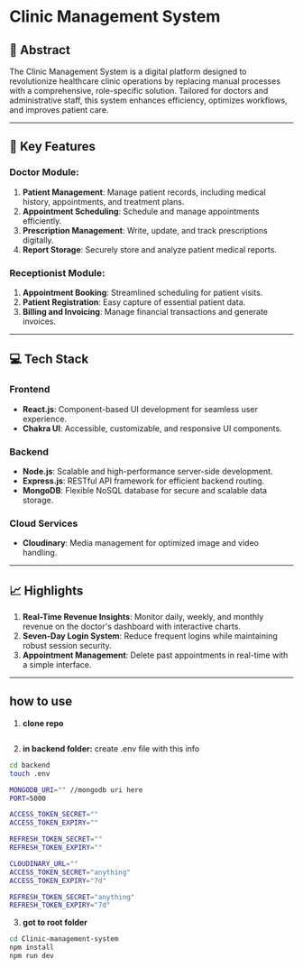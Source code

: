 # Clinic Management System

## 🚀 Abstract

The Clinic Management System is a digital platform designed to revolutionize healthcare clinic operations by replacing manual processes with a comprehensive, role-specific solution. Tailored for doctors and administrative staff, this system enhances efficiency, optimizes workflows, and improves patient care.

---
## 🏥 Key Features

### Doctor Module:

1. **Patient Management**: Manage patient records, including medical history, appointments, and treatment plans.
2. **Appointment Scheduling**: Schedule and manage appointments efficiently.
3. **Prescription Management**: Write, update, and track prescriptions digitally.
4. **Report Storage**: Securely store and analyze patient medical reports.

### Receptionist Module:

1. **Appointment Booking**: Streamlined scheduling for patient visits.
2. **Patient Registration**: Easy capture of essential patient data.
3. **Billing and Invoicing**: Manage financial transactions and generate invoices.

---

## 💻 Tech Stack

### **Frontend**

- **React.js**: Component-based UI development for seamless user experience.
- **Chakra UI**: Accessible, customizable, and responsive UI components.

### **Backend**

- **Node.js**: Scalable and high-performance server-side development.
- **Express.js**: RESTful API framework for efficient backend routing.
- **MongoDB**: Flexible NoSQL database for secure and scalable data storage.

### **Cloud Services**

- **Cloudinary**: Media management for optimized image and video handling.

---

## 📈 Highlights

1. **Real-Time Revenue Insights**: Monitor daily, weekly, and monthly revenue on the doctor's dashboard with interactive charts.
2. **Seven-Day Login System**: Reduce frequent logins while maintaining robust session security.
3. **Appointment Management**: Delete past appointments in real-time with a simple interface.

---

## how to use

1. **clone repo**

```bash

```

2. **in backend folder:**
   create .env file with this info

```bash
cd backend
touch .env

MONGODB_URI="" //mongodb uri here
PORT=5000

ACCESS_TOKEN_SECRET=""
ACCESS_TOKEN_EXPIRY=""

REFRESH_TOKEN_SECRET=""
REFRESH_TOKEN_EXPIRY=""

CLOUDINARY_URL=""
ACCESS_TOKEN_SECRET="anything"
ACCESS_TOKEN_EXPIRY="7d"

REFRESH_TOKEN_SECRET="anything"
REFRESH_TOKEN_EXPIRY="7d"
```

3. **got to root folder**

```bash
cd Clinic-management-system
npm install
npm run dev
```

